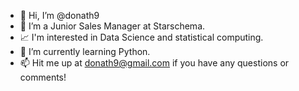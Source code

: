 - 👋 Hi, I’m @donath9
- 👔 I’m a Junior Sales Manager at Starschema.
- 📈 I'm interested in Data Science and statistical computing.
- 🌱 I’m currently learning Python.
- 📫 Hit me up at donath9@gmail.com if you have any questions or comments!

<!---
donath9/donath9 is a ✨ special ✨ repository because its `README.md` (this file) appears on your GitHub profile.
You can click the Preview link to take a look at your changes.
--->
